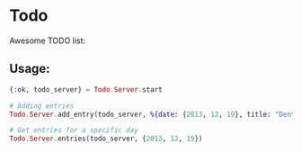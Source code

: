Todo
====

Awesome TODO list:


## Usage:

```elixir
{:ok, todo_server} = Todo.Server.start

# Adding entries
Todo.Server.add_entry(todo_server, %{date: {2013, 12, 19}, title: "Dentist"})

# Get entries for a specific day
Todo.Server.entries(todo_server, {2013, 12, 19})
```
